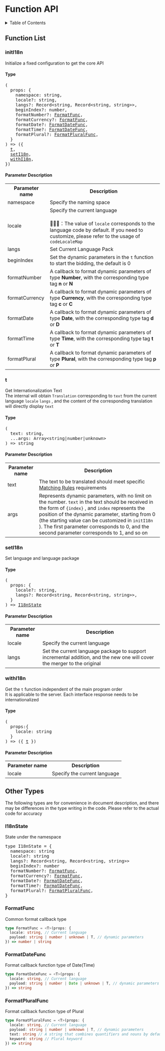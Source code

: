 
# Function API

<details >
  <summary>Table of Contents</summary>

  &emsp;&emsp;[Function List](#function-list)<br/>
  &emsp;&emsp;&emsp;&emsp;[initI18n](#initi18n)<br/>
  &emsp;&emsp;&emsp;&emsp;&emsp;&emsp;[Type](#initi18n-type)<br/>
  &emsp;&emsp;&emsp;&emsp;&emsp;&emsp;[Parameter Description](#initi18n-parameter-description)<br/>
  &emsp;&emsp;&emsp;&emsp;[t](#t)<br/>
  &emsp;&emsp;&emsp;&emsp;&emsp;&emsp;[Type](#t-type)<br/>
  &emsp;&emsp;&emsp;&emsp;&emsp;&emsp;[Parameter Description](#t-parameter-description)<br/>
  &emsp;&emsp;&emsp;&emsp;[setI18n](#seti18n)<br/>
  &emsp;&emsp;&emsp;&emsp;&emsp;&emsp;[Type](#seti18n-type)<br/>
  &emsp;&emsp;&emsp;&emsp;&emsp;&emsp;[Parameter Description](#seti18n-parameter-description)<br/>
  &emsp;&emsp;&emsp;&emsp;[withI18n](#withi18n)<br/>
  &emsp;&emsp;&emsp;&emsp;&emsp;&emsp;[Type](#withi18n-type)<br/>
  &emsp;&emsp;&emsp;&emsp;&emsp;&emsp;[Parameter Description](#withi18n-parameter-description)<br/>
  &emsp;&emsp;[Other Types](#other-types)<br/>
  &emsp;&emsp;&emsp;&emsp;[I18nState](#i18nstate)<br/>
  &emsp;&emsp;&emsp;&emsp;[FormatFunc](#formatfunc)<br/>
  &emsp;&emsp;&emsp;&emsp;[FormatDateFunc](#formatdatefunc)<br/>
  &emsp;&emsp;&emsp;&emsp;[FormatPluralFunc](#formatpluralfunc)<br/>

</details>

## Function List

### initI18n
Initialize a fixed configuration to get the core API
<h4 id="initi18n-type">Type</h4>
<pre>
(
  props: {
    namespace: string,
    locale?: string,
    langs?: Record&lt;string, Record&lt;string, string&gt;&gt;,
    beginIndex?: number,
    formatNumber?: <a href="#formatfunc">FormatFunc</a>,
    formatCurrency?: <a href="#formatfunc">FormatFunc</a>,
    formatDate?: <a href="#formatdatefunc">FormatDateFunc</a>,
    formatTime?: <a href="#formatdatefunc">FormatDateFunc</a>,
    formatPlural?: <a href="#formatpluralfunc">FormatPluralFunc</a>,
  }
) => ({
  <a href="#t">t</a>,
  <a href="#seti18n">setI18n</a>,
  <a href="#withi18n">withI18n</a>,
})
</pre>

<h4 id="initi18n-parameter-description">Parameter Description</h4>
<table>
  <tr>
    <th>Parameter name</th>
    <th>Description</th>
  </tr>
  <tr>
    <tr>
      <td>namespace</td>
      <td>Specify the naming space</td>
    </tr>
    <tr>
      <td>locale</td>
      <td>
        Specify the current language<br /><br />📢📢📢：The value of  <code>locale</code>  corresponds to the language code by default. If you need to customize, please refer to the usage of  <code>codeLocaleMap</code> 
      </td>
    </tr>
    <tr>
      <td>langs</td>
      <td>Set Current Language Pack</td>
    </tr>
    <tr>
      <td>beginIndex</td>
      <td>
        Set the dynamic parameters in the  <code>t</code>  function to start the bidding, the default is 0
      </td>
    </tr>
    <tr>
      <td>formatNumber</td>
      <td>
        A callback to format dynamic parameters of type <b>Number</b>, with the corresponding type tag <b> n </b> or <b> N </b>
      </td>
    </tr>
    <tr>
      <td>formatCurrency</td>
      <td>
        A callback to format dynamic parameters of type <b>Currency</b>, with the corresponding type tag <b> c </b> or <b> C </b>
      </td>
    </tr>
    <tr>
      <td>formatDate</td>
      <td>
        A callback to format dynamic parameters of type <b>Date</b>, with the corresponding type tag <b> d </b> or <b> D </b>
      </td>
    </tr>
    <tr>
      <td>formatTime</td>
      <td>
        A callback to format dynamic parameters of type <b>Time</b>, with the corresponding type tag <b> t </b> or <b> T </b>
      </td>
    </tr>
    <tr>
      <td>formatPlural</td>
      <td>
        A callback to format dynamic parameters of type <b>Plural</b>, with the corresponding type tag <b> p </b> or <b> P </b>
      </td>
    </tr>
  </tr>
</table>

### t
Get Internationalization Text<br />The internal will obtain  `Translation`  corresponding to  <code>text</code>  from the current language  <code>locale</code>   <code>langs</code> , and the content of the corresponding translation will directly display  <code>text</code> 
<h4 id="t-type">Type</h4>
<pre>
(
  text: string,
  ...args: Array&lt;string|number|unknown&gt;
) =&gt; string
</pre>

<h4 id="t-parameter-description">Parameter Description</h4>
<table>
  <tr>
    <th>Parameter name</th>
    <th>Description</th>
  </tr>
  <tr>
    <tr>
      <td>text</td>
      <td>
        The text to be translated should meet specific  <a href="https://github.com/eyelly-wu/i18n-pro/blob/vdoc/docs/dist/MATCH_RULE.md">Matching Rules</a>  requirements
      </td>
    </tr>
    <tr>
      <td>args</td>
      <td>
        Represents dynamic parameters, with no limit on the number.  <code>text</code>  in the text should be received in the form of  <code>{index}</code> , and  <code>index</code>  represents the position of the dynamic parameter, starting from 0 (the starting value can be customized in  <code>initI18n</code> ). The first parameter corresponds to 0, and the second parameter corresponds to 1, and so on
      </td>
    </tr>
  </tr>
</table>

### setI18n
Set language and language package
<h4 id="seti18n-type">Type</h4>
<pre>
(
  props: {
    locale?: string,
    langs?: Record&lt;string, Record&lt;string, string&gt;&gt;,
  }
) => <a href="#i18nstate">I18nState</a>
</pre>

<h4 id="seti18n-parameter-description">Parameter Description</h4>
<table>
  <tr>
    <th>Parameter name</th>
    <th>Description</th>
  </tr>
  <tr>
    <tr>
      <td>locale</td>
      <td>Specify the current language</td>
    </tr>
    <tr>
      <td>langs</td>
      <td>Set the current language package to support incremental addition, and the new one will cover the merger to the original</td>
    </tr>
  </tr>
</table>

### withI18n
Get the  <code>t</code>  function independent of the main program order<br />It is applicable to the server. Each interface response needs to be internationalized
<h4 id="withi18n-type">Type</h4>
<pre>
(
  props:{
    locale: string
  }
) => ({ <a href="#t">t</a> })
</pre>

<h4 id="withi18n-parameter-description">Parameter Description</h4>
<table>
  <tr>
    <th>Parameter name</th>
    <th>Description</th>
  </tr>
  <tr>
    <tr>
      <td>locale</td>
      <td>Specify the current language</td>
    </tr>
  </tr>
</table>


## Other Types
The following types are for convenience in document description, and there may be differences in the type writing in the code. Please refer to the actual code for accuracy
### I18nState
State under the namespace
<pre>
type I18nState = {
  namespace: string
  locale?: string
  langs?: Record&lt;string, Record&lt;string, string&gt;&gt;
  beginIndex?: number
  formatNumber?: <a href="#formatfunc">FormatFunc</a>,
  formatCurrency?: <a href="#formatfunc">FormatFunc</a>,
  formatDate?: <a href="#formatdatefunc">FormatDateFunc</a>,
  formatTime?: <a href="#formatdatefunc">FormatDateFunc</a>,
  formatPlural?: <a href="#formatpluralfunc">FormatPluralFunc</a>,
}
</pre>

### FormatFunc
Common format callback type
```ts
type FormatFunc = <T>(props: {
  locale: string, // Current language
  payload: string | number | unknown | T, // dynamic parameters 
}) => number | string
```

### FormatDateFunc
Format callback function type of Date(Time)
```ts
type FormatDateFunc = <T>(props: {
  locale: string, // Current language
  payload: string | number | Date | unknown | T, // dynamic parameters 
}) => string
```

### FormatPluralFunc
Format callback function type of Plural
```ts
type FormatPluralFunc = <T>(props: {
  locale: string, // Current language
  payload: string | number | unknown | T, // dynamic parameters 
  text: string // A string that combines quantifiers and nouns by default. Languages that do not require plural processing can return this property directly
  keyword: string // Plural keyword
}) => string
```
